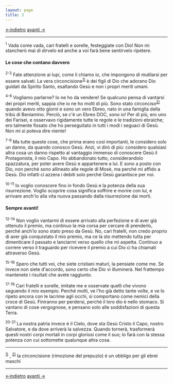 ```yaml
---
layout: page
title: 3
---
```

[<-indietro](fil02.html) [avanti ->](fil04.html)

--------------------------------
<sup>1</sup> Vada come vada, cari fratelli e sorelle, festeggiate con
Dio\! Non mi stancherò mai di dirvelo ed anche a voi farà bene
sentirvelo ripetere.

#### Le cose che contano davvero

<sup>2-3</sup> Fate attenzione ai lupi, come li chiamo io, che impongono
di mutilarsi per essere salvati. La vera
circoncisione<sup>[1)](#fn__1)</sup> è dei figli di Dio che adorano Dio
guidati da Spirito Santo, esaltando Gesù e non i propri meriti umani.

<sup>4-6</sup> Vogliamo parlarne? Io ne ho da vendere\! Se qualcuno
pensa di vantarsi dei propri meriti, sappia che io ne ho molti di più.
Sono stato circonciso<sup>[2)](#fn__2)</sup> quando avevo otto giorni e
sono un vero Ebreo, nato in una famiglia della tribù di Beniamino.
Perciò, se c'è un Ebreo DOC, sono io\! Per di più, ero uno dei Farisei,
e osservavo rigidamente tutte le regole e le tradizioni ebraiche; ero
talmente fissato che ho perseguitato in tutti i modi i seguaci di Gesù.
Non mi si poteva dire niente\!

<sup>7-9</sup> Ma tutte queste cose, che prima erano così importanti, le considero solo un danno, da quando conosco Gesù. Anzi, vi dirò di più: considero qualsiasi altra cosa un danno rispetto al vantaggio immenso di conoscere Gesù il Protagonista, il mio Capo. Ho abbandonato tutto, considerandolo spazzatura, per poter avere Gesù e appartenere a lui. E sono a posto con Dio, non perché sono allineato alle regole di Mosè, ma perché mi affido a Gesù. Dio infatti ci azzera i debiti solo perché Gesù garantisce per noi.

<sup>10-11</sup> Io voglio conoscere fino in fondo Gesù e la potenza
della sua risurrezione. Voglio scoprire cosa significa soffrire e morire
con lui, e arrivare anch'io alla vita nuova passando dalla risurrezione
dai morti.

#### Sempre avanti\!

<sup>12-14</sup> Non voglio vantarmi di essere arrivato alla perfezione
e di aver già ottenuto il premio, ma continuo la mia corsa per cercare
di prenderlo, perché anchʼio sono stato preso da Gesù. No, cari
fratelli, non credo proprio di aver già conquistato il mio premio, ma ce
la sto mettendo tutta per dimenticare il passato e lanciarmi verso
quello che mi aspetta. Continuo a correre verso il traguardo per
ricevere il premio a cui Dio ci ha chiamati attraverso Gesù.

<sup>15-16</sup> Spero che tutti voi, che siete cristiani maturi, la
pensiate come me. Se invece non siete d'accordo, sono certo che Dio vi
illuminerà. Nel frattempo mantenete i risultati che avete raggiunto.

<sup>17-19</sup> Cari fratelli e sorelle, imitate me e osservate quelli
che vivono seguendo il mio esempio. Perché molti, ve l'ho già detto
tante volte, e ve lo ripeto ancora con le lacrime agli occhi, si
comportano come nemici della croce di Gesù. Finiranno per perdersi,
perché il loro dio è nello stomaco. Si vantano di cose vergognose, e
pensano solo alle soddisfazioni di questa Terra.

<sup>20-21</sup> La nostra patria invece è il Cielo, dove sta Gesù
Cristo il Capo, nostro Salvatore, e da dove arriverà la salvezza. Quando
tornerà, trasformerà questi nostri corpi mortali in corpi gloriosi come
il suo; lo farà con la stessa potenza con cui sottomette qualunque altra
cosa.

---------------------------------------

<sup>[1)](#fnt__1)</sup> , <sup>[2)](#fnt__2)</sup> la circoncisione (rimozione del prepuzio) è un obbligo per gli ebrei maschi

---------------------------------------
[<-indietro](fil02.html) [avanti ->](fil04.html)
